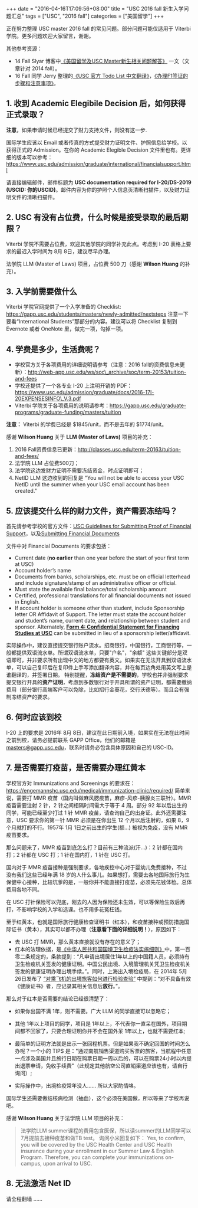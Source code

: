 +++
date = "2016-04-16T17:09:56+08:00"
title = "USC 2016 fall 新生入学问题汇总"
tags = ["USC", "2016 fall"]
categories = ["美国留学"]
+++

正在努力整理 USC master 2016 fall 的常见问题。部分问题可能仅适用于 Viterbi 学院。更多问题欢迎大家留言，谢谢。

其他参考资源：

* 14 Fall Slyar 博客中[《美国留学及USC Master新生相关问题解答》][1] 一文（文章针对 2014 fall）。
* 16 Fall 同学 Jerry 整理的[《USC 官方 Todo List 中文翻译》][2]，[《办理F1签证的步骤和注意事项》][3]。


## 1. 收到 Academic Elegibile Decision 后，如何获得正式录取？

**注意**，如果申请时候已经提交了财力支持文件，则没有这一步.

国际学生应该以 Email 或者传真的方式提交财力证明文件、护照信息给学校。以获得正式的 Admission。在你的 Academic Elegible Decision 文件里也有。更详细的版本可以参考：https://www.usc.edu/admission/graduate/international/financialsupport.html

请直接编辑邮件，邮件标题为 **USC documentation required for I-20/DS-2019 (USCID: 你的USCID)**。邮件内容为你的护照个人信息页清晰扫描件，以及财力证明文件的清晰扫描件。

## 2. USC 有没有占位费，什么时候是接受录取的最后期限？
Viterbi 学院不需要占位费，欢迎其他学院的同学补充此点。考虑到 I-20 表格上要求的最迟入学时间为 8月 8日，建议尽早办理。

法学院 LLM (Master of Laws) 项目，占位费 500 刀（感谢 **Wilson Huang** 的补充）。

## 3. 入学前需要做什么
Viterbi 学院官网提供了一个入学准备的 Checklist: https://gapp.usc.edu/students/masters/newly-admitted/nextsteps 注意一下要看“International Students”那部分的内容。建议可以将 Checklist 复制到 Evernote 或者 OneNote 里，做完一项，勾掉一项。

## 4. 学费是多少，生活费呢？

* 学校官方关于各项费用的详细说明请参考（注意：2016 fall的资费信息未更新）：http://web-app.usc.edu/ws/soc\_archive/soc/term-20153/tuition-and-fees 
* 学校还提供了一个各专业 I-20 上注明开销的 PDF：https://www.usc.edu/admission/graduate/docs/2016-17I-20EXPENSESINFO\_V.3.pdf
* Viterbi 学院关于各项费用的说明请参考：https://gapp.usc.edu/graduate-programs/graduate-funding/masters/tuition

**注意：** Viterbi 的学费已经是 $1845/unit，而不是去年的 $1774/unit。

感谢 **Wilson Huang** 关于 **LLM (Master of Laws)** 项目的补充：

1. 2016 Fall资费信息已更新：http://classes.usc.edu/term-20163/tuition-and-fees/
2. 法学院 LLM 占位费500刀；
3. 法学院这边发财力证明不需要冻结资金，时点证明即可；
4. NetID LLM 这边收到的回复是 "You will not be able to access your USC NetID until the summer when your USC email account has been created."

## 5. 应该提交什么样的财力文件，资产需要冻结吗？
首先请参考学校的官方文件：[USC Guidelines for Submitting Proof of Financial Support][4]，以及[Submitting Financial Documents][5]

文件中对 Financial Documents 的要求包括：

* Current date (**no earlier** than one year before the start of your first term at USC)
* Account holder’s name
* Documents from banks, scholarships, etc. must be on official letterhead and include signature/stamp of an administrative
officer or official.
* Must state the available final balance/total scholarship amount
* Certified, professional translations for all financial documents not issued in English.
* If account holder is someone other than student, include Sponsorship letter OR Affidavit of Support. The letter must state the account holder and student’s name, current date, and relationship between student and sponsor. Alternately, [**Form 4: Confidential Statement for Financing Studies at USC**][6] can be submitted in lieu of a sponsorship letter/affidavit.

实际操作中，建议直接提交银行账户流水。招商银行，中国银行，工商银行等，一般都提供双语流水单。所谓双语流水单，只要"户名"，"余额" 这些关键部分是双语即可，并非要求所有出现中文的地方都要有英文。如果实在无法开具到双语流水单，可以自己复印后在复印件上手写添加翻译内容，并在每页边角处用英文写上是谁翻译的，并签署日期。
特别提醒，**冻结资产是不需要的**，学校也并非强制要求提交银行开具的**资产证明**，考虑到多数银行对于开具所谓的资产证明，都需要缴纳费用（部分银行高端客户可以免除，比如招行金葵花，交行沃德等）。而且会有强制冻结资产的要求。

## 6. 何时应该到校
I-20 上的要求是 2016年 8月 8日，建议在此日期前入境，如果实在无法在此时间之前到校，请务必提前联系 GAPP Office，他们的邮箱是 masters@gapp.usc.edu，联系时请务必包含具体原因和自己的 USC-ID。

## 7. 是否需要打疫苗，是否需要办理红黄本
学校官方对 Immunizations and Screenings 的要求在：https://engemannshc.usc.edu/medical/immunization-clinic/required/
简单来说，需要打 MMR 疫苗（国内叫做麻风腮疫苗，麻疹-风疹-胰腺炎三联针）。MMR 疫苗需要注射 2 针，2 针之间相隔时间需大于等于 4 周。部分 92 年以后出生的同学，可能已经至少打过 1 针 MMR 疫苗，请查询自己的出身证。此外还需要注意，USC 要求你的第一针 MMR 必须是在你出生 12 个月以后注射的，如果 8，9 个月就打的不行。1957年 1月 1日之前出生的学生(额...) 被视为免疫，没有 MMR 疫苗要求。

那么问题来了，MMR 疫苗到底怎么打？目前有三种流派(汗...)：2 针都在国内打；2 针都在 USC 打；1 针在国内打，1 针在 USC 打。

国内对于 MMR 疫苗接种是强制要求，各地疾控中心对于婴幼儿免费接种，不过没有我们这些已经年满 18 岁的人什么事儿。如果想打，需要去各地国际旅行为生保健中心接种，比较坑爹的是，一般你并不能直接打疫苗，必须先花钱体检。总体费用各地不同。

在 USC 打针保险可以兜底，刚去的人因为保险还未生效，可以等保险生效后再打，不影响学校的入学和选课。也不用多花冤枉钱。

至于红黄本，也就是国际旅行健康检查证明书（红本），和疫苗接种或预防措施国际证书（黄本），其实可以都不办理（**注意看下面的详细说明！**），原因如下：

* 去 USC 打 MMR，那么黄本直接就没有存在的意义了；
* 红本的法理依据，是[《中华人民共和国国境卫生检疫法实施细则》][7]中，第一百零二条规定的，条款提到：“凡申请出境居住1年以上的中国籍人员，必须持有卫生检疫机关签发的健康证明。中国公民出境、入境管理机关凭卫生检疫机关签发的健康证明办理出境手续。”。同时，上海出入境检疫局，在 2014年 5月 26日发布了 [“对乘飞机的出境旅客如何进行检验查验”][8] 中提到：“对不具备有效《健康证书》者，应记录其相关信息后**放行**。”。

那么对于红本是否需要的结论已经很清楚了：

* 如果你出国不满 1年，则不需要。广大 LLM 的同学直接可以忽略它；

* 其他 1年以上项目的同学，项目是 1年以上，不代表你一直呆在国外，项目期间都不回家了，只要合理证明你并不会在国外呆 1年以上，也就不需要红本;

* 最简单的证明方法就是出示一张回程机票。但是如果我不确定回国的时间怎么办呢？一个小的 TIPS 是："通过南航销售渠道购买客票的旅客，当航程中任意一点涉及美国并且旅行日期在购票日期一周以后的，可以在购票24小时以内提出退票申请，免收手续费"（此规定其他航空公司直销渠道应该也有，请自行询问）;

* 实际操作中，出境检疫常年没人…… 所以大家酌情咯。

国际学生还需要做结核病检测（抽血），这个必须在美国做，所以等来了学校再说吧。

感谢 **Wilson Huang** 关于法学院 LLM 项目的补充：

> 法学院LLM summer课程的费用包含医保，所以读summer的LLM同学可以7月提前去接种疫苗和做TB test。
> 询问小米回复如下：
> Yes, to confirm, you will be covered by the USC Health Center and USC Health insurance during your enrollment in our Summer Law & English Program.
Therefore, you can complete your immunizations on-campus, upon arrival to USC.

## 8. 无法激活 Net ID
请全程翻墙 ……

[1]:	https://www.slyar.com/blog/usc-question-answer.html
[2]:	https://github.com/hot13399/USC_CS_MS/blob/master/USC_ToDo_List.md
[3]:	https://github.com/hot13399/USC_CS_MS/blob/master/HowToVisa.md
[4]:	https://www.usc.edu/admission/graduate/docs/GuidelinesforSubmittingProofofFinancialSupport.pdf
[5]:	https://www.usc.edu/admission/graduate/international/financialsupport.html
[6]:	https://www.usc.edu/admission/graduate/docs/11_Form4_2.pdf
[7]:	http://www.gov.cn/flfg/2010-04/27/content_1594506.htm
[8]:	http://www.shciq.gov.cn/tslm/wsjg_1057/cjwt_1059/201405/t20140526_33352.shtml